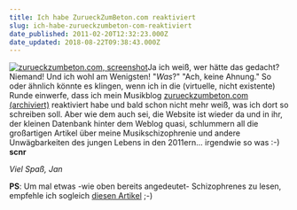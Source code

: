 ```yaml
---
title: Ich habe ZurueckZumBeton.com reaktiviert
slug: ich-habe-zurueckzumbeton-com-reaktiviert
date_published: 2011-02-20T12:32:23.000Z
date_updated: 2018-08-22T09:38:43.000Z
---
```


[![zurueckzumbeton.com, screenshot](//picdump.thafaker.de/2011/02/Bildschirmfoto-2011-02-20-um-13.30.00-150x150.png)](http://picdump.thafaker.de/2011/02/Bildschirmfoto-2011-02-20-um-13.30.00.png)Ja ich weiß, wer hätte das gedacht? Niemand! Und ich wohl am Wenigsten! "*Was*?" "Ach, keine Ahnung." So oder ähnlich könnte es klingen, wenn ich in die (virtuelle, nicht existente) Runde einwerfe, dass ich mein Musikblog [zurueckzumbeton.com (archiviert)](http://web.archive.org/web/20100722083632/http://zurueckzumbeton.com:80/) reaktiviert habe und bald schon nicht mehr weiß, was ich dort so schreiben soll. Aber wie dem auch sei, die Website ist wieder da und in ihr, der kleinen Datenbank hinter dem Weblog quasi, schlummern all die großartigen Artikel über meine Musikschizophrenie und andere Unwägbarkeiten des jungen Lebens in den 2011ern... irgendwie so was :-) **scnr**

*Viel Spaß, Jan*

**PS**: Um mal etwas -wie oben bereits angedeutet- Schizophrenes zu lesen, empfehle ich sogleich [diesen Artikel](http://zurueckzumbeton.com/2011/02/20/radiohead-the-king-of-the-limbs-geschwafel) ;-)
